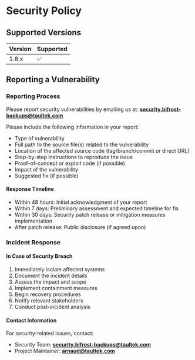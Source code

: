 # Security Policy

## Supported Versions

| Version | Supported          |
| ------- | ------------------ |
| 1.8.x   | :white_check_mark: |

## Reporting a Vulnerability

### Reporting Process

Please report security vulnerabilities by emailing us at:
**security.bifrost-backups@taultek.com**

Please include the following information in your report:
- Type of vulnerability
- Full path to the source file(s) related to the vulnerability
- Location of the affected source code (tag/branch/commit or direct URL)
- Step-by-step instructions to reproduce the issue
- Proof-of-concept or exploit code (if possible)
- Impact of the vulnerability
- Suggested fix (if possible)

#### Response Timeline

- Within 48 hours: Initial acknowledgment of your report
- Within 7 days: Preliminary assessment and expected timeline for fix
- Within 30 days: Security patch release or mitigation measures implementation
- After patch release: Public disclosure (if agreed upon)

### Incident Response

#### In Case of Security Breach
1. Immediately isolate affected systems
2. Document the incident details
3. Assess the impact and scope
4. Implement containment measures
5. Begin recovery procedures
6. Notify relevant stakeholders
7. Conduct post-incident analysis

#### Contact Information
For security-related issues, contact:
- Security Team: **security.bifrost-backups@taultek.com**
- Project Maintainer: **arnaud@taultek.com**
